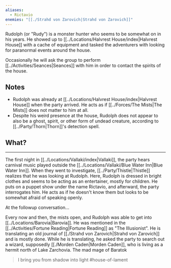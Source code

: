 ```yaml
---
aliases:
  - Rictavio
enemies: "[[./Strahd von Zarovich|Strahd von Zarovich]]"
---
```

Rudolph (or "Rudy") is a monster hunter who seems to be somewhat on in his years. He showed up to [[../Locations/Halvrest House/index|Halvrest House]] with a cache of equipment and tasked the adventurers with looking for paranormal events around the house.

Occasionally he will ask the group to perform [[../Activities/Seances|Seances]] with him in order to contact the spirits of the house.

## Notes
- Rudolph was already at [[../Locations/Halvrest House/index|Halvrest House]] when the party arrived. He acts as if [[../Forces/The Mists|The Mists]] does not matter to him at all.
- Despite his weird presence at the house, Rudolph does not appear to also be a ghost, spirit, or other form of undead creature, according to [[../Party/Thorn|Thorn]]'s detection spell.

## What?
------
The first night in [[../Locations/Vallaki/index|Vallaki]], the party hears carnival music played outside the [[../Locations/Vallaki/Blue Water Inn|Blue Water Inn]]. When they went to investigate, [[../Party/Thistle|Thistle]] realizes that he was looking at Rudolph. Here, Rudolph is dressed in bright clothes and seems to be acting as an entertainer, mostly for children. He puts on a puppet show under the name Rictavio, and afterward, the party interrogates him. He acts as if he doesn't know them but looks to be somewhat afraid of speaking openly. 

At the followup conversation...

Every now and then, the mists open, and Rudolph was able to get into [[../Locations/Barovia|Barovia]]. He was mentioned in the [[../Activities/Fortune Reading|Fortune Reading]] as "The Illusionist". He is translating an old journal of [[./Strahd von Zarovich|Strahd von Zarovich]] and is mostly done. While he is translating, he asked the party to search out a wizard, supposedly [[./Morden Caden|Morden Caden]], who is living as a hermit north of Lake Zarchovia. The mad mage of Baratok

> I bring you from shadow into light
#house-of-lament
